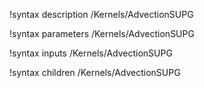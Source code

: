 !syntax description /Kernels/AdvectionSUPG

!syntax parameters /Kernels/AdvectionSUPG

!syntax inputs /Kernels/AdvectionSUPG

!syntax children /Kernels/AdvectionSUPG
